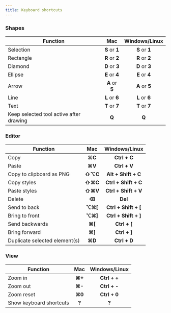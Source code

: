 ```yaml
---
title: Keyboard shortcuts
---
```


### Shapes

| Function                                |      Mac       | Windows/Linux  |
| --------------------------------------- | :------------: | :------------: |
| Selection                               | **S** or **1** | **S** or **1** |
| Rectangle                               | **R** or **2** | **R** or **2** |
| Diamond                                 | **D** or **3** | **D** or **3** |
| Ellipse                                 | **E** or **4** | **E** or **4** |
| Arrow                                   | **A** or **5** | **A** or **5** |
| Line                                    | **L** or **6** | **L** or **6** |
| Text                                    | **T** or **7** | **T** or **7** |
| Keep selected tool active after drawing |     **Q**      |     **Q**      |

### Editor

| Function                      |   Mac    |    Windows/Linux     |
| ----------------------------- | :------: | :------------------: |
| Copy                          |  **⌘C**  |     **Ctrl + C**     |
| Paste                         |  **⌘V**  |     **Ctrl + V**     |
| Copy to clipboard as PNG      | **⇧⌥C**  | **Alt + Shift + C**  |
| Copy styles                   | **⇧⌘C**  | **Ctrl + Shift + C** |
| Paste styles                  | **⇧⌘V**  | **Ctrl + Shift + V** |
| Delete                        |  **⌫**   |       **Del**        |
| Send to back                  | **⌥⌘\[** | **Ctrl + Shift + [** |
| Bring to front                | **⌥⌘\]** | **Ctrl + Shift + ]** |
| Send backwards                | **⌘\[**  |     **Ctrl + [**     |
| Bring forward                 | **⌘\]**  |     **Ctrl + ]**     |
| Duplicate selected element(s) |  **⌘D**  |     **Ctrl + D**     |

### View

| Function                |  Mac   | Windows/Linux |
| ----------------------- | :----: | :-----------: |
| Zoom in                 | **⌘+** | **Ctrl + +**  |
| Zoom out                | **⌘-** | **Ctrl + -**  |
| Zoom reset              | **⌘0** | **Ctrl + 0**  |
| Show keyboard shortcuts | **?**  |     **?**     |

